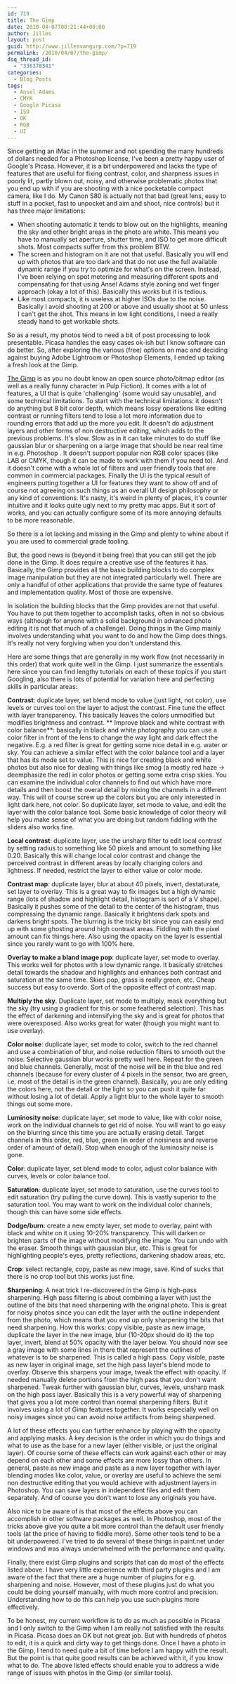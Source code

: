 ```yaml
---
id: 719
title: The Gimp
date: 2010-04-07T00:21:44+00:00
author: Jilles
layout: post
guid: http://www.jillesvangurp.com/?p=719
permalink: /2010/04/07/the-gimp/
dsq_thread_id:
  - "336378341"
categories:
  - Blog Posts
tags:
  - Ansel Adams
  - CMYK
  - Google Picasa
  - ISO
  - OK
  - RGB
  - UI
---
```

Since getting an iMac in the summer and not spending the many hundreds of dollars needed for a Photoshop license, I've been a pretty happy user of Google's Picasa. However, it is a bit underpowered and lacks the type of features that are useful for fixing contrast, color, and sharpness issues in poorly lit, partly blown out, noisy, and otherwise problematic photos that you end up with if you are shooting with a nice pocketable compact camera, like I do. My Canon S80 is actually not that bad (great lens, easy to stuff in a pocket, fast to unpocket and aim and shoot, nice controls) but it has three major limitations:

- When shooting automatic it tends to blow out on the highlights, meaning the sky and other bright areas in the photo are white. This means you have to manually set aperture, shutter time, and ISO to get more difficult shots. Most compacts suffer from this problem BTW.
- The screen and histogram on it are not that useful. Basically you will end up with photos that are too dark and that do not use the full available dynamic range if you try to optimize for what's on the screen. Instead, I've been relying on spot metering and measuring different spots and compensating for that using Ansel Adams style zoning and wet finger approach (okay a lot of this). Basically this works but it is tedious.
- Like most compacts, it is useless at higher ISOs due to the noise. Basically I avoid shooting at 200 or above and usually shoot at 50 unless I can't get the shot. This means in low light conditions, I need a really steady hand to get workable shots.

So as a result, my photos tend to need a bit of post processing to look presentable. Picasa handles the easy cases ok-ish but I know software can do better. So, after exploring the various (free) options on mac and deciding against buying Adobe Lightroom or Photoshop Elements, I ended up taking a fresh look at the Gimp. 

[The Gimp](http://www.gimp.org/) is as you no doubt know an open source photo/bitmap editor (as well as a really funny character in Pulp Fiction). It comes with a lot of features, a UI that is quite 'challenging' (some would say unusable), and some technical limitations. To start with the technical limitations: it doesn't do anything but 8 bit color depth, which means lossy operations like editing contrast or running filters tend to lose a lot more information due to rounding errors that add up the more you edit. It doesn't do adjustment layers and other forms of non destructive editing, which adds to the previous problems. It's slow. Slow as in it can take minutes to do stuff like gaussian blur or sharpening on a large image that should be near real time in e.g. Photoshop . It doesn't support popular non RGB color spaces (like LAB or CMYK, though it can be made to work with them if you need to). And it doesn't come with a whole lot of filters and user friendly tools that are common in commercial packages. Finally the UI is the typical result of engineers putting together a UI for features they want to show off and of course not agreeing on such things as an overall UI design philosophy or any kind of conventions. It's nasty, it's weird in plenty of places, it's counter intuitive and it looks quite ugly next to my pretty mac apps. But it sort of works, and you can actually configure some of its more annoying defaults to be more reasonable.

So there is a lot lacking and missing in the Gimp and plenty to whine about if you are used to commercial grade tooling.

But, the good news is (beyond it being free) that you can still get the job done in the Gimp. It does require a creative use of the features it has. Basically, the Gimp provides all the basic building blocks to do complex image manipulation but they are not integrated particularly well. There are only a handful of other applications that provide the same type of features and implementation quality. Most of those are expensive. 

In isolation the building blocks that the Gimp provides are not that useful. You have to put them together to accomplish tasks, often in not so obvious ways (although for anyone with a solid background in advanced photo editing it is not that much of a challenge). Doing things in the Gimp mainly involves understanding what you want to do and how the Gimp does things. It's really not very forgiving when you don't understand this.

Here are some things that are generally in my work flow (not necessarily in this order) that work quite well in the Gimp. I just summarize the essentials here since you can find lengthy tutorials on each of these topics if you start Googling, also there is lots of potential for variation here and perfecting skills in particular areas:

**Contrast**: duplicate layer, set blend mode to value (just light, not color), use levels or curves tool on the layer to adjust the contrast. Fine tune the effect with layer transparency. This basically leaves the colors unmodified but modifies brightness and contrast. 
**
Improve black and white contrast with color balance**: basically in black and white photography you can use a color filter in front of the lens to change the way light and dark effect the negative. E.g. a red filter is great for getting some nice detail in e.g. water or sky. You can achieve a similar effect with the color balance tool and a layer that has its mode set to value. This is nice for creating black and white photos but also nice for dealing with things like smog (a mostly red haze -> deemphasize the red) in color photos or getting some extra crisp skies. You can examine the individual color channels to find out which have more details and then boost the overal detail by mixing the channels in a different way. This will of course screw up the colors but you are only interested in light dark here, not color. So duplicate layer, set mode to value, and edit the layer with the color balance tool. Some basic knowledge of color theory will help you make sense of what you are doing but random fiddling with the sliders also works fine.

**Local contrast**: duplicate layer, use the unsharp filter to edit local contrast by setting radius to something like 50 pixels and amount to something like 0.20. Basically this will change local color contrast and change the perceived contrast in different areas by locally changing colors and lightness. If needed, restrict the layer to either value or color mode.

**Contrast map**: duplicate layer, blur at about 40 pixels, invert, destaturate, set layer to overlay. This is a great way to fix images but a high dynamic range (lots of shadow and highlight detail, histogram is sort of a V shape). Basically it pushes some of the detail to the center of the histogram, thus compressing the dynamic range. Basically it brightens dark spots and darkens bright spots. The blurring is the tricky bit since you can easily end up with some ghosting around high contrast areas. Fiddling with the pixel amount can fix things here. Also using the opacity on the layer is essential since you rarely want to go with 100% here.

**Overlay to make a bland image pop**: duplicate layer, set mode to overlay. This works well for photos with a low dynamic range. It basically stretches detail towards the shadow and highlights and enhances both contrast and saturation at the same time. Skies pop, grass is really green, etc. Cheap success but easy to overdo. Sort of the opposite effect of contrast map.

**Multiply the sky**. Duplicate layer, set mode to multiply, mask everything but the sky (try using a gradient for this or some feathered selection). This has the effect of darkening and intensifying the sky and is great for photos that were overexposed. Also works great for water (though you might want to use overlay).

**Color noise**: duplicate layer, set mode to color, switch to the red channel and use a combination of blur, and noise reduction filters to smooth out the noise. Selective gaussian blur works pretty well here. Repeat for the green and blue channels. Generally, most of the noise will be in the blue and red channels (because for every cluster of 4 pixels in the sensor, two are green, i.e. most of the detail is in the green channel). Basically, you are only editing the colors here, not the detail or the light so you can push it quite far without losing a lot of detail. Apply a light blur to the whole layer to smooth things out some more. 

**Luminosity noise**: duplicate layer, set mode to value, like with color noise, work on the individual channels to get rid of noise. You will want to go easy on the blurring since this time you are actually erasing detail. Target channels in this order, red, blue, green (in order of noisiness and reverse order of amount of detail). Stop when enough of the luminosity noise is gone. 

**Color**: duplicate layer, set blend mode to color, adjust color balance with curves, levels or color balance tool.

**Saturation**: duplicate layer, set mode to saturation, use the curves tool to edit saturation (try pulling the curve down). This is vastly superior to the saturation tool. You may want to work on the individual color channels, though this can have some side effects. 

**Dodge/burn**: create a new empty layer, set mode to overlay, paint with black and white on it using 10-20% transparency. This will darken or brighten parts of the image without modifying the image. You can undo with the eraser. Smooth things with gaussian blur, etc. This is great for highlighting people's eyes, pretty reflections, darkening shadow areas, etc. 

**Crop**: select rectangle, copy, paste as new image, save. Kind of sucks that there is no crop tool but this works just fine.

**Sharpening**: A neat trick I re-discovered in the Gimp is high-pass sharpening. High pass filtering is about combining a layer with just the outline of the bits that need sharpening with the original photo. This is great for noisy photos since you can edit the layer with the outline independent from the photo, which means that you end up only sharpening the bits that need sharpening. How this works: copy visible, paste as new image, duplicate the layer in the new image, blur (10-20px should do it) the top layer, invert, blend at 50% opacity with the layer below. You should now see a gray image with some lines in there that represent the outlines of whatever is to be sharpened. This is called a high pass. Copy visible, paste as new layer in original image, set the high pass layer's blend mode to overlay. Observe this sharpens your image, tweak the effect with opacity. If needed manually delete portions from the high pass that you don't want sharpened. Tweak further with gaussian blur, curves, levels, unsharp mask on the high pass layer. Basically this is a very powerful way of sharpening that gives you a lot more control than normal sharpening filters. But it involves using a lot of Gimp features together. It works especially well on noisy images since you can avoid noise artifacts from being sharpened.

A lot of these effects you can further enhance by playing with the opacity and applying masks. A key decision is the order in which you do things and what to use as the base for a new layer (either visible, or just the original layer). Of course some of these effects can work against each other or may depend on each other and some effects are more lossy than others. In general, paste as new image and paste as a new layer together with layer blending modes like color, value, or overlay are useful to achieve the semi non destructive editing that you would achieve with adjustment layers in Photoshop. You can save layers in independent files and edit them separately. And of course you don't want to lose any originals you have.

Also nice to be aware of is that most of the effects above you can accomplish in other software packages as well. In Photoshop, most of the tricks above give you quite a bit more control than the default user friendly tools (at the price of having to fiddle more). Some other tools tend to be a bit underpowered. I've tried to do several of these things in paint.net under windows and was always underwhelmed with the performance and quality. 

Finally, there exist Gimp plugins and scripts that can do most of the effects listed above. I have very little experience with third party plugins and I am aware of the fact that there are a huge number of plugins for e.g. sharpening and noise. However, most of these plugins just do what you could be doing yourself manually, with much more control and precision. Understanding how to do this can help you use such plugins more effectively. 

To be honest, my current workflow is to do as much as possible in Picasa and I only switch to the Gimp when I am really not satisfied with the results in Picasa. Picasa does an OK but not great job. But with hundreds of photos to edit, it is a quick and dirty way to get things done. Once I have a photo in the Gimp, I tend to need quite a bit of time before I am happy with the result. But the point is that quite good results can be achieved with it, if you know what to do. The above listed effects should enable you to address a wide range of issues with photos in the Gimp (or similar tools).